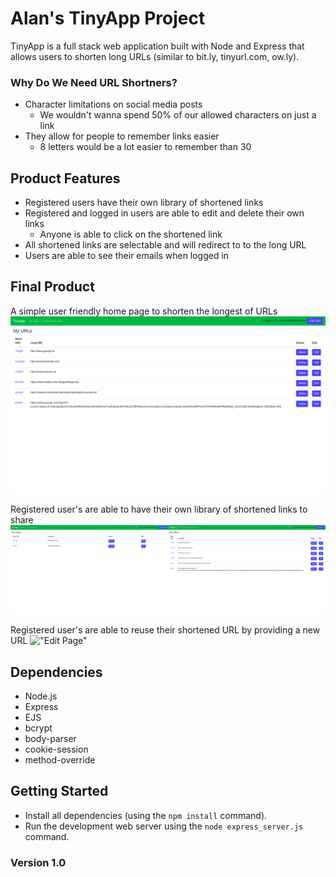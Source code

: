 # Alan's TinyApp Project

TinyApp is a full stack web application built with Node and Express that allows users to shorten long URLs (similar to  bit.ly, tinyurl.com, ow.ly).

### Why Do We Need URL Shortners?
* Character limitations on social media posts
  * We wouldn't wanna spend 50% of our allowed characters on just a link
* They allow for people to remember links easier
  * 8 letters would be a lot easier to remember than 30

## Product Features
* Registered users have their own library of shortened links
* Registered and logged in users are able to edit and delete their own links
  * Anyone is able to click on the shortened link
* All shortened links are selectable and will redirect to to the long URL
* Users are able to see their emails when logged in

## Final Product

A simple user friendly home page to shorten the longest of URLs
!["Main URL Page"](https://github.com/alan-mak/tinyapp/blob/master/docs/urls-page.png)


Registered user's are able to have their own library of shortened links to share
!["Different User's Different Link"](https://github.com/alan-mak/tinyapp/blob/master/docs/different-users.png)


Registered user's are able to reuse their shortened URL by providing a new URL
!["Edit Page"]()
## Dependencies

- Node.js
- Express
- EJS
- bcrypt
- body-parser
- cookie-session
- method-override

## Getting Started

- Install all dependencies (using the `npm install` command).
- Run the development web server using the `node express_server.js` command.

### Version 1.0
